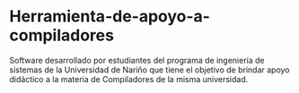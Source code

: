 # Herramienta-de-apoyo-a-compiladores
Software desarrollado por estudiantes del programa de ingeniería de sistemas de la Universidad de Nariño que tiene el objetivo de brindar apoyo didáctico a la materia de Compiladores de la misma universidad.
